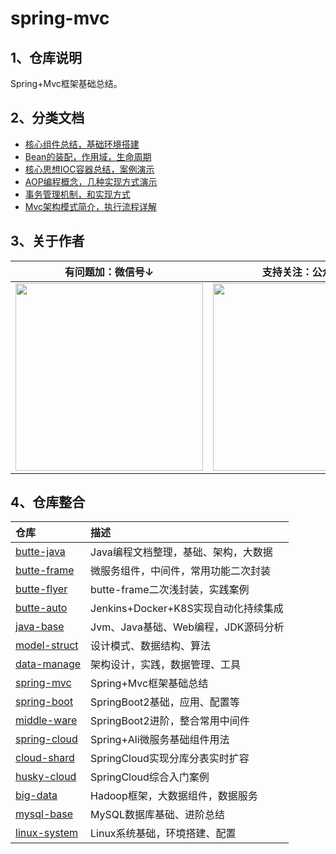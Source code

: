 # spring-mvc

## 1、仓库说明

Spring+Mvc框架基础总结。

## 2、分类文档

- [核心组件总结，基础环境搭建](https://gitee.com/cicadasmile/butte-java-note/blob/master/doc/spring/mvc/M01、基础与环境搭建.md)
- [Bean的装配，作用域，生命周期](https://gitee.com/cicadasmile/butte-java-note/blob/master/doc/spring/mvc/M02、Bean使用详解.md)
- [核心思想IOC容器总结，案例演示](https://gitee.com/cicadasmile/butte-java-note/blob/master/doc/spring/mvc/M03、IOC控制反转.md)
- [AOP编程概念，几种实现方式演示](https://gitee.com/cicadasmile/butte-java-note/blob/master/doc/spring/mvc/M04、AOP切面编程.md)
- [事务管理机制，和实现方式](https://gitee.com/cicadasmile/butte-java-note/blob/master/doc/spring/mvc/M05、事务管理机制.md)
- [Mvc架构模式简介，执行流程详解](https://gitee.com/cicadasmile/butte-java-note/blob/master/doc/spring/mvc/M06、MVC开发模式.md)

## 3、关于作者

| 有问题加：微信号↓ | 支持关注：公众号↓ |
|----|-----|
| <img width="300px" height="300px" src="https://images.gitee.com/uploads/images/2021/0828/182311_7c8ff7e3_5064118.jpeg"/>   |   <img width="300px" height="300px" src="https://images.gitee.com/uploads/images/2021/0828/182332_f1b13009_5064118.jpeg"/>  |

## 4、仓库整合

| 仓库 | 描述 |
|:---|:---|
| [butte-java](https://gitee.com/cicadasmile/butte-java-note) |Java编程文档整理，基础、架构，大数据 |
| [butte-frame](https://gitee.com/cicadasmile/butte-frame-parent) |微服务组件，中间件，常用功能二次封装 |
| [butte-flyer](https://gitee.com/cicadasmile/butte-flyer-parent) |butte-frame二次浅封装，实践案例 |
| [butte-auto](https://gitee.com/cicadasmile/butte-auto-parent) |Jenkins+Docker+K8S实现自动化持续集成 |
| [java-base](https://gitee.com/cicadasmile/java-base-parent) | Jvm、Java基础、Web编程，JDK源码分析 |
| [model-struct](https://gitee.com/cicadasmile/model-arithmetic-parent) | 设计模式、数据结构、算法 |
| [data-manage](https://gitee.com/cicadasmile/data-manage-parent) | 架构设计，实践，数据管理、工具 |
| [spring-mvc](https://gitee.com/cicadasmile/spring-mvc-parent) | Spring+Mvc框架基础总结 |
| [spring-boot](https://gitee.com/cicadasmile/spring-boot-base) | SpringBoot2基础，应用、配置等 |
| [middle-ware](https://gitee.com/cicadasmile/middle-ware-parent) | SpringBoot2进阶，整合常用中间件 |
| [spring-cloud](https://gitee.com/cicadasmile/spring-cloud-base) | Spring+Ali微服务基础组件用法|
| [cloud-shard](https://gitee.com/cicadasmile/cloud-shard-jdbc) | SpringCloud实现分库分表实时扩容 |
| [husky-cloud](https://gitee.com/cicadasmile/husky-spring-cloud) | SpringCloud综合入门案例 |
| [big-data](https://gitee.com/cicadasmile/big-data-parent) | Hadoop框架，大数据组件，数据服务 |
| [mysql-base](https://gitee.com/cicadasmile/mysql-data-base) | MySQL数据库基础、进阶总结 |
| [linux-system](https://gitee.com/cicadasmile/linux-system-base) | Linux系统基础，环境搭建、配置 |
